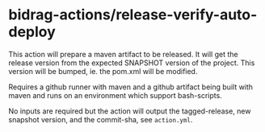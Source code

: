 # bidrag-actions/release-verify-auto-deploy

This action will prepare a maven artifact to be released. It will get the
release version from the expected SNAPSHOT version of the project. This
version will be bumped, ie. the pom.xml will be modified.

Requires a github runner with maven and a github artifact being built
with maven and runs on an environment which support bash-scripts.

No inputs are required but the action will output the tagged-release,
new snapshot version, and the commit-sha, see `action.yml`.
